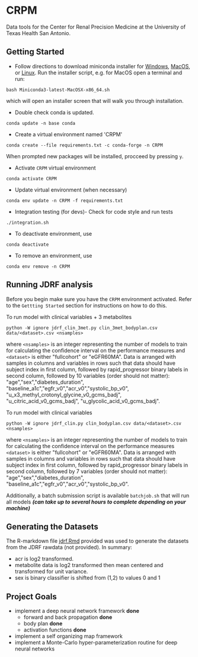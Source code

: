 # CRPM
Data tools for the Center for Renal Precision Medicine at the University of Texas Health San Antonio.


## Getting Started
+ Follow directions to download miniconda installer for [Windows](https://conda.io/docs/user-guide/install/windows.html), [MacOS](https://conda.io/docs/user-guide/install/macos.html), or [Linux](https://conda.io/docs/user-guide/install/linux.html).
Run the installer script, e.g. for MacOS open a terminal and run:
```
bash Miniconda3-latest-MacOSX-x86_64.sh
```
which will open an installer screen that will walk you through installation.
+ Double check conda is updated.
```
conda update -n base conda
```
+ Create a virtual environment named 'CRPM'
```
conda create --file requirements.txt -c conda-forge -n CRPM
```
When prompted new packages will be installed, procceed by pressing `y`.
+ Activate `CRPM` virtual environment
```
conda activate CRPM
```
+ Update virtual environment (when necessary)
```
conda env update -n CRPM -f requirements.txt
```
+ Integration testing (for devs)- Check for code style and run tests
```
./integration.sh
```
+ To deactivate environment, use
```
conda deactivate
```
+ To remove an environment, use
```
conda env remove -n CRPM
```

## Running JDRF analysis
Before you begin make sure you have the `CRPM` environment activated. Refer to
the `Gettting Started` section for instructions on how to do this.

To run model with clinical variables + 3 metabolites
```
python -W ignore jdrf_clin_3met.py clin_3met_bodyplan.csv data/<dataset>.csv <nsamples>
```
where `<nsamples>` is an integer representing the number of models to train for
calculating the confidence interval on the performance measures
and `<dataset>` is either "fullcohort" or "eGFR60MA".
Data is arranged with samples in columns and variables
in rows such that data should have subject index in first column,
followed by rapid_progressor binary labels in second column,
followed by 10 variables (order should not matter):
"age","sex","diabetes_duration",
"baseline_a1c","egfr_v0","acr_v0","systolic_bp_v0",
"u_x3_methyl_crotonyl_glycine_v0_gcms_badj",
"u_citric_acid_v0_gcms_badj",
"u_glycolic_acid_v0_gcms_badj".

To run model with clinical variables
```
python -W ignore jdrf_clin.py clin_bodyplan.csv data/<dataset>.csv <nsamples>
```
where `<nsamples>` is an integer representing the number of models to train for
calculating the confidence interval on the performance measures
`<dataset>` is either "fullcohort" or "eGFR60MA".
Data is arranged with samples in columns and variables
in rows such that data should have subject index in first column,
followed by rapid_progressor binary labels in second column,
followed by 7 variables (order should not matter):
"age","sex","diabetes_duration",
"baseline_a1c","egfr_v0","acr_v0","systolic_bp_v0".

Additionally, a batch submission script is available `batchjob.sh` that will
run all models **_(can take up to several hours to complete depending on your machine)_**

## Generating the Datasets
The R-markdown file [jdrf.Rmd](jdrf.Rmd) provided was used to generate the
datasets from the JDRF rawdata (not provided). In summary:
+ acr is log2 transformed.
+ metabolite data is log2 transformed then mean centered and transformed for
 unit variance.
+ sex is binary classifier is shifted from (1,2) to values 0 and 1


## Project Goals
+ implement a deep neural network framework **done**
  + forward and back propagation **done**
  + body plan **done**
  + activation functions **done**
+ implement a self organizing map framework
+ implement a Monte-Carlo hyper-parameterization routine for deep neural networks
